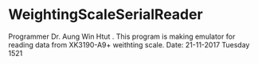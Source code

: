 # WeightingScaleSerialReader
Programmer Dr. Aung Win Htut . This program is making emulator for reading data from  XK3190-A9+ weithting scale. Date: 21-11-2017 Tuesday 1521
